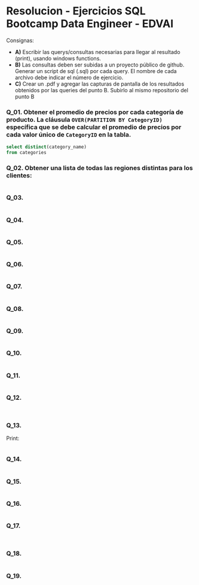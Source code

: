 # Resolucion - Ejercicios SQL Bootcamp Data Engineer - EDVAI

Consignas:

- **A)** Escribir las querys/consultas necesarias para llegar al resultado (print), usando windows
functions.
- **B)** Las consultas deben ser subidas a un proyecto público de github. Generar un script de
sql (.sql) por cada query. El nombre de cada archivo debe indicar el número de ejercicio.
- **C)** Crear un .pdf y agregar las capturas de pantalla de los resultados obtenidos por las
queries del punto B. Subirlo al mismo repositorio del punto B


### Q_01. Obtener el promedio de precios por cada categoría de producto. La cláusula `OVER(PARTITION BY CategoryID)` específica que se debe calcular el promedio de precios por cada valor único de `CategoryID` en la tabla.
```sql
select distinct(category_name)
from categories
```

### Q_02. Obtener una lista de todas las regiones distintas para los clientes:
```sql

```

### Q_03. 
```sql

```

### Q_04. 
```sql

```

### Q_05. 
```sql

```

### Q_06. 
```sql

```

### Q_07. 
```sql

```

### Q_08. 
```sql

```

### Q_09. 
```sql

```

### Q_10. 
```sql

```

### Q_11. 
```sql

```

### Q_12. 
```sql
 
```

### Q_13. 
Print:
```sql

```

### Q_14. 
```sql

```

### Q_15. 
```sql

```

### Q_16. 
```sql

```

### Q_17. 
```sql
 
```

### Q_18. 
```sql

```

### Q_19. 
```sql

```
